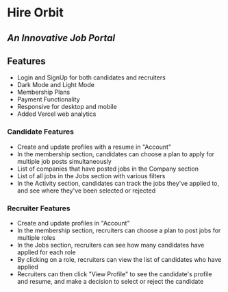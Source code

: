 # Hire Orbit 
## _An Innovative Job Portal_

## Features
- Login and SignUp for both candidates and recruiters
- Dark Mode and Light Mode
- Membership Plans
- Payment Functionality
- Responsive for desktop and mobile
- Added Vercel web analytics

### Candidate Features
- Create and update profiles with a resume in "Account"
- In the membership section, candidates can choose a plan to apply for multiple job posts simultaneously
- List of companies that have posted jobs in the Company section
- List of all jobs in the Jobs section with various filters
- In the Activity section, candidates can track the jobs they've applied to, and see where they've been selected or rejected

### Recruiter Features
- Create and update profiles in "Account"
- In the membership section, recruiters can choose a plan to post jobs for multiple roles
- In the Jobs section, recruiters can see how many candidates have applied for each role
- By clicking on a role, recruiters can view the list of candidates who have applied
- Recruiters can then click "View Profile" to see the candidate's profile and resume, and make a decision to select or reject the candidate

